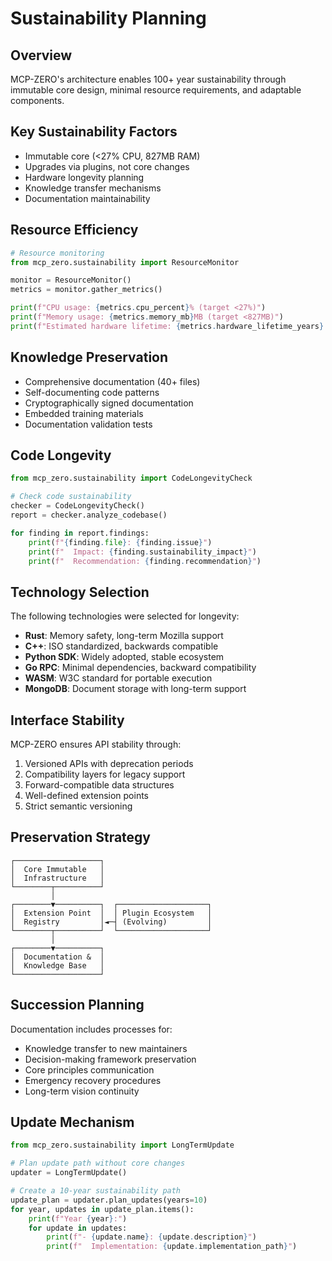 # Sustainability Planning

## Overview

MCP-ZERO's architecture enables 100+ year sustainability through immutable core design, minimal resource requirements, and adaptable components.

## Key Sustainability Factors

- Immutable core (<27% CPU, 827MB RAM)
- Upgrades via plugins, not core changes
- Hardware longevity planning
- Knowledge transfer mechanisms
- Documentation maintainability

## Resource Efficiency

```python
# Resource monitoring
from mcp_zero.sustainability import ResourceMonitor

monitor = ResourceMonitor()
metrics = monitor.gather_metrics()

print(f"CPU usage: {metrics.cpu_percent}% (target <27%)")
print(f"Memory usage: {metrics.memory_mb}MB (target <827MB)")
print(f"Estimated hardware lifetime: {metrics.hardware_lifetime_years} years")
```

## Knowledge Preservation

- Comprehensive documentation (40+ files)
- Self-documenting code patterns
- Cryptographically signed documentation
- Embedded training materials
- Documentation validation tests

## Code Longevity

```python
from mcp_zero.sustainability import CodeLongevityCheck

# Check code sustainability
checker = CodeLongevityCheck()
report = checker.analyze_codebase()

for finding in report.findings:
    print(f"{finding.file}: {finding.issue}")
    print(f"  Impact: {finding.sustainability_impact}")
    print(f"  Recommendation: {finding.recommendation}")
```

## Technology Selection

The following technologies were selected for longevity:

- **Rust**: Memory safety, long-term Mozilla support
- **C++**: ISO standardized, backwards compatible
- **Python SDK**: Widely adopted, stable ecosystem
- **Go RPC**: Minimal dependencies, backward compatibility
- **WASM**: W3C standard for portable execution
- **MongoDB**: Document storage with long-term support

## Interface Stability

MCP-ZERO ensures API stability through:

1. Versioned APIs with deprecation periods
2. Compatibility layers for legacy support
3. Forward-compatible data structures
4. Well-defined extension points
5. Strict semantic versioning

## Preservation Strategy

```
┌───────────────────┐
│  Core Immutable   │
│  Infrastructure   │
└────────┬──────────┘
         │
┌────────▼──────────┐  ┌────────────────────┐
│  Extension Point  │  │ Plugin Ecosystem   │
│  Registry         │◄─┤ (Evolving)         │
└────────┬──────────┘  └────────────────────┘
         │
┌────────▼──────────┐
│  Documentation &  │
│  Knowledge Base   │
└───────────────────┘
```

## Succession Planning

Documentation includes processes for:

- Knowledge transfer to new maintainers
- Decision-making framework preservation
- Core principles communication
- Emergency recovery procedures
- Long-term vision continuity

## Update Mechanism

```python
from mcp_zero.sustainability import LongTermUpdate

# Plan update path without core changes
updater = LongTermUpdate()

# Create a 10-year sustainability path
update_plan = updater.plan_updates(years=10)
for year, updates in update_plan.items():
    print(f"Year {year}:")
    for update in updates:
        print(f"- {update.name}: {update.description}")
        print(f"  Implementation: {update.implementation_path}")
```
